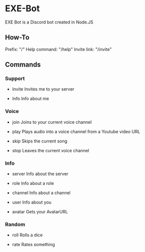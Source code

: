 # EXE-Bot

EXE Bot is a Discord bot created in Node.JS

## How-To

Prefix: "/" 
Help command: "/help"
Invite link: "/invite"

## Commands

### Support
* Invite
Invites me to your server

* Info
Info about me

### Voice
* join
Joins to your current voice channel

* play
Plays audio into a voice channel from a Youtube video URL

* skip
Skips the current song

* stop
Leaves the current voice channel


### Info
* server
Info about the server

* role
Info about a role

* channel
Info about a channel

* user
Info about you

* avatar
Gets your AvatarURL

### Random
* roll
Rolls a dice

* rate
Rates something
